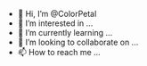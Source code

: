 - 👋 Hi, I’m @ColorPetal
- 👀 I’m interested in ...
- 🌱 I’m currently learning ...
- 💞️ I’m looking to collaborate on ...
- 📫 How to reach me ...

<!---
ColorPetal/ColorPetal is a ✨ special ✨ repository because its `README.md` (this file) appears on your GitHub profile.
You can click the Preview link to take a look at your changes.
--->
